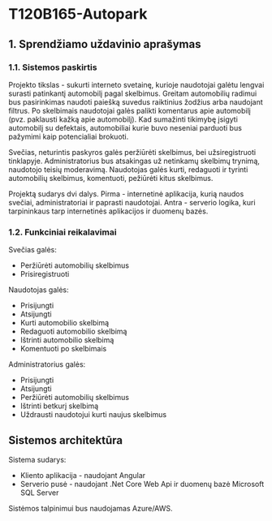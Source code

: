 # T120B165-Autopark

## 1. Sprendžiamo uždavinio aprašymas
### 1.1. Sistemos paskirtis
Projekto tikslas - sukurti interneto svetainę, kurioje naudotojai galėtu lengvai surasti patinkantį automobilį pagal skelbimus.
Greitam automobilių radimui bus pasirinkimas naudoti paiešką suvedus raiktinius žodžius arba naudojant filtrus. Po skelbimais naudotojai galės palikti komentarus apie automobilį (pvz. paklausti kažką apie automobilį). Kad sumažinti tikimybę įsigyti automobilį su defektais, automobiliai kurie buvo neseniai parduoti bus pažymimi kaip potencialiai brokuoti.

Svečias, neturintis paskyros galės peržiūrėti skelbimus, bei užsiregistruoti tinklapyje. Administratorius bus atsakingas už netinkamų skelbimų trynimą, naudotojo teisių moderavimą. Naudotojas galės kurti, redaguoti ir tyrinti automobilių skelbimus, komentuoti, pežiūrėti kitus skelbimus.

Projektą sudarys dvi dalys. Pirma - internetinė aplikacija, kurią naudos svečiai, administratoriai ir paprasti naudotojai. Antra - serverio logika, kuri tarpininkaus tarp internetinės aplikacijos ir duomenų bazės.

### 1.2. Funkciniai reikalavimai
Svečias galės:
- Peržiūrėti automobilių skelbimus
- Prisiregistruoti

Naudotojas galės:
- Prisijungti
- Atsijungti
- Kurti automobilio skelbimą
- Redaguoti automobilio skelbimą
- Ištrinti automobilio skelbimą
- Komentuoti po skelbimais

Administratorius galės:
- Prisijungti
- Atsijungti
- Peržiūrėti automobilių skelbimus
- Ištrinti betkurį skelbimą
- Uždrausti naudotojui kurti naujus skelbimus

## Sistemos architektūra
Sistema sudarys:
- Kliento aplikacija - naudojant Angular
- Serverio pusė - naudojant .Net Core Web Api ir duomenų bazė Microsoft SQL Server

Sistėmos talpinimui bus naudojamas Azure/AWS.
